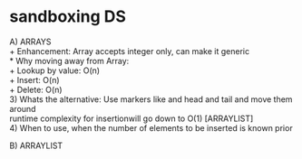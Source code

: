 # sandboxing DS
A) ARRAYS  
    + Enhancement: Array accepts integer only, can make it generic  
    * Why moving away from Array:  
        + Lookup by value: O(n)  
        + Insert: O(n)  
        + Delete: O(n)  
    3) Whats the alternative: Use markers like and head and tail and move them around  
        runtime complexity for insertionwill go down to O(1) [ARRAYLIST]  
    4) When to use, when the number of elements to be inserted is known prior  

B) ARRAYLIST

